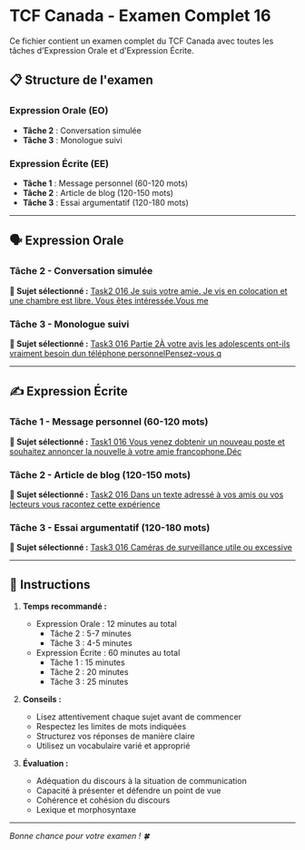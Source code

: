 # TCF Canada - Examen Complet 16

Ce fichier contient un examen complet du TCF Canada avec toutes les tâches d'Expression Orale et d'Expression Écrite.

## 📋 Structure de l'examen

### Expression Orale (EO)
- **Tâche 2** : Conversation simulée
- **Tâche 3** : Monologue suivi

### Expression Écrite (EE)  
- **Tâche 1** : Message personnel (60-120 mots)
- **Tâche 2** : Article de blog (120-150 mots)
- **Tâche 3** : Essai argumentatif (120-180 mots)

---

## 🗣️ Expression Orale

### Tâche 2 - Conversation simulée

**📄 Sujet sélectionné :** [Task2 016 Je suis votre amie. Je vis en colocation et une chambre est libre. Vous êtes intéressée.Vous me](tcf_canada/eo/task2/task2_016_Je_suis_votre_amie._Je_vis_en_colocation_et_une_chambre_est_libre._Vous_êtes_intéressée.Vous_me.md)

### Tâche 3 - Monologue suivi

**📄 Sujet sélectionné :** [Task3 016 Partie 2À votre avis les adolescents ont-ils vraiment besoin dun téléphone personnelPensez-vous q](tcf_canada/eo/task3/task3_016_Partie_2À_votre_avis_les_adolescents_ont-ils_vraiment_besoin_dun_téléphone_personnelPensez-vous_q.md)

---

## ✍️ Expression Écrite

### Tâche 1 - Message personnel (60-120 mots)

**📄 Sujet sélectionné :** [Task1 016 Vous venez dobtenir un nouveau poste et souhaitez annoncer la nouvelle à votre amie francophone.Déc](tcf_canada/ee/task1/task1_016_Vous_venez_dobtenir_un_nouveau_poste_et_souhaitez_annoncer_la_nouvelle_à_votre_amie_francophone.Déc.md)

### Tâche 2 - Article de blog (120-150 mots)

**📄 Sujet sélectionné :** [Task2 016 Dans un texte adressé à vos amis ou vos lecteurs vous racontez cette expérience](tcf_canada/ee/task2/task2_016_Dans_un_texte_adressé_à_vos_amis_ou_vos_lecteurs_vous_racontez_cette_expérience.md)

### Tâche 3 - Essai argumentatif (120-180 mots)

**📄 Sujet sélectionné :** [Task3 016 Caméras de surveillance utile ou excessive](tcf_canada/ee/task3/task3_016_Caméras_de_surveillance_utile_ou_excessive.md)

---

## 📝 Instructions

1. **Temps recommandé :**
   - Expression Orale : 12 minutes au total
     - Tâche 2 : 5-7 minutes
     - Tâche 3 : 4-5 minutes
   - Expression Écrite : 60 minutes au total
     - Tâche 1 : 15 minutes
     - Tâche 2 : 20 minutes  
     - Tâche 3 : 25 minutes

2. **Conseils :**
   - Lisez attentivement chaque sujet avant de commencer
   - Respectez les limites de mots indiquées
   - Structurez vos réponses de manière claire
   - Utilisez un vocabulaire varié et approprié

3. **Évaluation :**
   - Adéquation du discours à la situation de communication
   - Capacité à présenter et défendre un point de vue
   - Cohérence et cohésion du discours
   - Lexique et morphosyntaxe

---

*Bonne chance pour votre examen ! 🍀*
